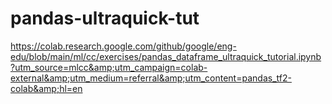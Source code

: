 # pandas-ultraquick-tut
https://colab.research.google.com/github/google/eng-edu/blob/main/ml/cc/exercises/pandas_dataframe_ultraquick_tutorial.ipynb?utm_source=mlcc&amp;utm_campaign=colab-external&amp;utm_medium=referral&amp;utm_content=pandas_tf2-colab&amp;hl=en

